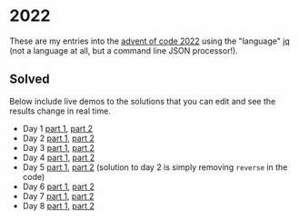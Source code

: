 # 2022

These are my entries into the [advent of code 2022](https://adventofcode.com/2022) using the "language" [jq](https://stedolan.github.io/jq/) (not a language at all, but a command line JSON processor!).

## Solved

Below include live demos to the solutions that you can edit and see the results change in real time.

- Day 1 [part 1](https://jqterm.com/ff764509777096eb5a92fc89baa13547?query=split%28%22%5Cn%5Cn%22%29%20%7C%20map%28split%28%22%5Cn%22%29%20%7C%20map%28tonumber%3F%29%20%7C%20add%29%20%7C%20max&slurp=true&raw-input=true), [part 2](https://jqterm.com/ff764509777096eb5a92fc89baa13547?query=split%28%22%5Cn%5Cn%22%29%20%7C%20map%28split%28%22%5Cn%22%29%20%7C%20map%28tonumber%3F%29%20%7C%20add%29%20%7C%20sort%5B-3%3A%5D%20%7C%20add&slurp=true&raw-input=true)
- Day 2 [part 1](https://jqterm.com/a41db175eab863e7205a04275edf2da7?query=def%20values%3A%20%7B%20A%3A%20-1%2C%20B%3A%20-2%2C%20C%3A%20-3%2C%20X%3A%201%2C%20Y%3A%202%2C%20Z%3A%203%20%7D%5B.%5D%3B%0A%0A%23%20-2%20%3D%20win%2C%20-1%20%3D%20lose%2C%200%20%3D%20draw%2C%201%20%3D%20win%2C%202%20%3D%20lose%0A%23%20so%20we%20adjust%20the%20values%20for%20the%20scoring%0Adef%20score%3A%0A%20%20add%20%7C%0A%20%20if%20.%20%3D%3D%20-2%20then%201%0A%20%20elif%20.%20%3D%3D%202%20then%20-1%0A%20%20else%20.%0A%20%20end%0A%3B%0A%0Adef%20scoring%3A%20if%20.%20%3C%200%20then%200%20elif%20.%20%3D%3D%200%20then%203%20else%206%20end%3B%0A%0A%7B%20A%3A%20%22X%22%2C%20B%3A%20%22Y%22%2C%20C%3A%20%22Z%22%20%7D%20as%20%24draw%20%7C%0A%7B%20A%3A%20%22Y%22%2C%20B%3A%20%22Z%22%2C%20C%3A%20%22X%22%20%7D%20as%20%24win%20%7C%0A%7B%20A%3A%20%22Z%22%2C%20B%3A%20%22X%22%2C%20C%3A%20%22Y%22%20%7D%20as%20%24lose%20%7C%0A%0Adef%20predict%3A%0A%09if%20.%5B1%5D%20%3D%3D%20%22X%22%20then%20%5B.%5B0%5D%2C%20%24lose%5B.%5B0%5D%5D%5D%0A%09elif%20.%5B1%5D%20%3D%3D%20%22Y%22%20then%20%5B.%5B0%5D%2C%20%24draw%5B.%5B0%5D%5D%5D%0A%09else%20%5B.%5B0%5D%2C%20%24win%5B.%5B0%5D%5D%5D%0A%09end%0A%3B%0A%0Asplit%28%22%5Cn%22%29%20%7C%0Amap%28%0A%20%20select%28.%20!%3D%20%22%22%29%20%7C%20%23%20filter%20empty%0A%20%20split%28%22%20%22%29%20%7C%20%23%20get%20left%20and%20right%0A%20%20predict%20%7C%0A%20%20map%28values%29%20%7C%20%23%20convert%20to%20scoring%0A%20%20score%20as%20%24win%20%7C%20%23%20capture%20whether%20it%20was%20win%2C%20lose%20or%20draw%0A%20%20.%5B1%5D%20%2B%20%28%24win%20%7C%20scoring%29%0A%29%20%7C%20add%0A&slurp=true&raw-input=true), [part 2](https://jqterm.com/a41db175eab863e7205a04275edf2da7?query=def%20values%3A%20%7B%20A%3A%20-1%2C%20B%3A%20-2%2C%20C%3A%20-3%2C%20X%3A%201%2C%20Y%3A%202%2C%20Z%3A%203%20%7D%5B.%5D%3B%0A%0A%23%20-2%20%3D%20win%2C%20-1%20%3D%20lose%2C%200%20%3D%20draw%2C%201%20%3D%20win%2C%202%20%3D%20lose%0A%23%20so%20we%20adjust%20the%20values%20for%20the%20scoring%0Adef%20score%3A%0A%20%20add%20%7C%0A%20%20if%20.%20%3D%3D%20-2%20then%201%0A%20%20elif%20.%20%3D%3D%202%20then%20-1%0A%20%20else%20.%0A%20%20end%0A%3B%0A%0Adef%20scoring%3A%20if%20.%20%3C%200%20then%200%20elif%20.%20%3D%3D%200%20then%203%20else%206%20end%3B%0A%0A%7B%20A%3A%20%22X%22%2C%20B%3A%20%22Y%22%2C%20C%3A%20%22Z%22%20%7D%20as%20%24draw%20%7C%0A%7B%20A%3A%20%22Y%22%2C%20B%3A%20%22Z%22%2C%20C%3A%20%22X%22%20%7D%20as%20%24win%20%7C%0A%7B%20A%3A%20%22Z%22%2C%20B%3A%20%22X%22%2C%20C%3A%20%22Y%22%20%7D%20as%20%24lose%20%7C%0A%0Adef%20predict%3A%0A%09if%20.%5B1%5D%20%3D%3D%20%22X%22%20then%20%5B.%5B0%5D%2C%20%24lose%5B.%5B0%5D%5D%5D%0A%09elif%20.%5B1%5D%20%3D%3D%20%22Y%22%20then%20%5B.%5B0%5D%2C%20%24draw%5B.%5B0%5D%5D%5D%0A%09else%20%5B.%5B0%5D%2C%20%24win%5B.%5B0%5D%5D%5D%0A%09end%0A%3B%0A%0Asplit%28%22%5Cn%22%29%20%7C%0Amap%28%0A%20%20select%28.%20!%3D%20%22%22%29%20%7C%20%23%20filter%20empty%0A%20%20split%28%22%20%22%29%20%7C%20%23%20get%20left%20and%20right%0A%20%20predict%20%7C%0A%20%20map%28values%29%20%7C%20%23%20convert%20to%20scoring%0A%20%20score%20as%20%24win%20%7C%20%23%20capture%20whether%20it%20was%20win%2C%20lose%20or%20draw%0A%20%20.%5B1%5D%20%2B%20%28%24win%20%7C%20scoring%29%0A%29%20%7C%20add%0A&slurp=true&raw-input=true)
- Day 3 [part 1](https://jqterm.com/0a9a8041baad77b6f10715a57fff4adf?query=def%20mapToNumbers%3A%20explode%20%7C%20map%28.%20-%2096%29%20%7C%20map%28if%20.%20%3C%200%20then%20.%20%2B%2058%20else%20.%20end%29%3B%0A%0Adef%20findRepeating%3A%0A%20%20length%20as%20%24l%20%7C%20split%28%22%22%29%20%7C%0A%20%20%28reduce%20.%5B0%3A%24l%2F2%5D%5B%5D%20as%20%24_%20%28%7B%7D%3B%20.%20%2B%20%7B%20%22%5C%28%24_%29%22%3A%201%20%7D%20%29%29%20as%20%24start%20%7C%0A%20%20reduce%20.%5B%24l%2F2%3A%5D%5B%5D%20as%20%24_%20%28%24start%3B%20if%20.%5B%24_%5D%20%3D%3D%201%20then%20.%5B%24_%5D%20%2B%3D%201%20else%20.%20end%29%20%7C%0A%20%20to_entries%20%7C%20map%28select%28.value%20%3E%201%29%29%20%7C%20first.key%0A%3B%0A%0Adef%20parse%3A%20split%28%22%5Cn%22%29%20%7C%20map%28select%28.%20!%3D%20%22%22%29%29%3B%0A%0Aparse%20%7C%20map%28findRepeating%29%20%7C%20join%28%22%22%29%20%7C%20mapToNumbers%20%7C%20add%0A&slurp=true&raw-input=true), [part 2](https://jqterm.com/0a9a8041baad77b6f10715a57fff4adf?query=def%20mapToNumbers%3A%20explode%20%7C%20map%28.%20-%2096%29%20%7C%20map%28if%20.%20%3C%200%20then%20.%20%2B%2058%20else%20.%20end%29%3B%0A%0Adef%20findRepeating%3A%20%0A%20%20.%20as%20%24in%20%7C%20%0A%20%20%28reduce%20%28%24in%5B0%5D%20%7C%20split%28%22%22%29%29%5B%5D%20as%20%24_%20%28%7B%7D%3B%20.%20%2B%20%7B%20%24_%3A%201%20%7D%20%29%29%20%7C%20.%20as%20%24a%20%7C%0A%20%20reduce%20%28%24in%5B1%5D%20%7C%20split%28%22%22%29%29%5B%5D%20as%20%24_%20%28%24a%3B%20if%20.%5B%24_%5D%20%3D%3D%201%20then%20.%5B%24_%5D%20%2B%3D%201%20else%20.%20end%29%20%7C%20.%20as%20%24b%20%7C%0A%20%20reduce%20%28%24in%5B2%5D%20%7C%20split%28%22%22%29%29%5B%5D%20as%20%24_%20%28%24b%3B%20if%20.%5B%24_%5D%20%3D%3D%202%20then%20.%5B%24_%5D%20%2B%3D%201%20else%20.%20end%29%20%7C%0A%20%20to_entries%20%7C%20map%28select%28.value%20%3E%202%29%29%20%7C%20first.key%0A%3B%0A%0Adef%20parse%3A%20split%28%22%5Cn%22%29%20%7C%20map%28select%28.%20!%3D%20%22%22%29%29%3B%0A%0Adef%20group%28%24n%29%3A%20.%20as%20%24input%20%7C%20reduce%20range%20%280%3B%20length%3B%20%24n%29%20as%20%24i%20%28%5B%5D%3B%20.%20%2B%20%5B%24input%5B%24i%3A%24i%2B%24n%5D%5D%29%3B%0A%0Aparse%20%7C%20group%283%29%20%7C%20map%28findRepeating%29%20%7C%20join%28%22%22%29%20%7C%20mapToNumbers%20%7C%20add&slurp=true&raw-input=true)
- Day 4 [part 1](https://jqterm.com/633b9ded392c4558cdb4e70a963272bf?query=def%20parse%3A%20split%28%22%5Cn%22%29%20%7C%20map%28select%28.%20!%3D%20%22%22%29%20%7C%20split%28%22%2C%22%29%20%7C%20map%28split%28%22-%22%29%20%7C%20map%28tonumber%29%29%29%3B%0Adef%20asRange%3A%0A%09%28flatten%20%7C%20%7B%20min%3A%20min%2C%20max%3A%20max%20%7D%29%20as%20%24range%20%7C%0A%20%20map%28%0A%20%20%20%20%28.%5B0%5D%20%3E%20%24range.min%29%20or%20%28.%5B1%5D%20%3C%20%24range.max%29%0A%20%20%29%20%7C%20select%28%28.%5B0%5D%20and%20.%5B1%5D%29%20%7C%20not%29%0A%3B%0Aparse%20%7C%20map%28asRange%29%20%7C%20length%0A&slurp=true&raw-input=true), [part 2](https://jqterm.com/633b9ded392c4558cdb4e70a963272bf?query=def%20parse%3A%20split%28%22%5Cn%22%29%20%7C%20map%28select%28.%20!%3D%20%22%22%29%20%7C%20split%28%22%2C%22%29%20%7C%20map%28split%28%22-%22%29%20%7C%20map%28tonumber%29%29%29%3B%0A%0Aparse%20%7C%20map%28%0A%09%28flatten%20%7C%20max%20-%20min%29%20as%20%24range%20%7C%20%0A%09map%28max%20-%20min%29%20%7C%20%24range%20-%20add%0A%29%20%7C%20map%28select%28.%20%3E%200%20%7C%20not%29%29%20%7C%20length&slurp=true&raw-input=true)
- Day 5 [part 1](https://jqterm.com/e800b0fd6d97106e263952a776554891?query=def%20stripEmpty%3A%20map%28select%28.%20!%3D%20%22%22%20and%20.%20!%3D%20%22%20%22%29%29%3B%0A%0Adef%20parse%3A%20split%28%22%5Cn%5Cn%22%29%20%7C%20map%28split%28%22%5Cn%22%29%20%7C%20stripEmpty%29%20%7C%20%7B%20stack%3A%20.%5B0%5D%2C%20moves%3A%20.%5B1%5D%20%7D%3B%0A%0Adef%20getRows%28%24cols%29%3A%0A%20%20.%20as%20%24stack%20%7C%0A%20%20reduce%20range%20%280%3B%20%24cols%20*%204%3B%204%29%20as%20%24i%20%28%0A%20%20%20%20%5B%5D%3B%0A%20%20%20%20.%20%2B%20%5B%24stack%5B%24i%2B1%3A%24i%2B2%5D%5D%0A%20%20%29%3B%0A%0Adef%20parseStack%3A%0A%20%20.stack%20%7C%20reverse%20as%20%24stack%20%7C%0A%20%20%28%24stack%5B0%5D%20%7C%20split%28%22%20%22%29%20%7C%20stripEmpty%20%7C%20length%29%20as%20%24cols%20%7C%0A%20%20%24stack%5B1%3A%5D%20%7C%20map%28getRows%28%24cols%29%29%20%7C%20transpose%20%7C%20map%28stripEmpty%29%0A%3B%0A%0Adef%20parseMove%3A%20split%28%22%20%22%29%20%7C%20%7B%20n%3A%20.%5B1%5D%20%7C%20tonumber%2C%20from%3A%20%28.%5B3%5D%20%7C%20tonumber%20-1%29%2C%20to%3A%20%28.%5B5%5D%20%7C%20tonumber%20-1%29%20%7D%3B%0A%0Adef%20processMoves%3A%0A%20%20reduce%20%28.moves%20%7C%20map%28parseMove%29%29%5B%5D%20as%20%24move%20%28%0A%20%20%20%20.stack%3B%20%23%20initial%20state%0A%20%20%20%20%28.%5B%24move.from%5D%5B-%24move.n%3A%5D%20%7C%20reverse%29%20as%20%24target%20%7C%20%23%20copy%0A%20%20%20%20.%5B%24move.from%5D%20%3D%20.%5B%24move.from%5D%5B%3A-%24move.n%5D%20%7C%20%23%20remove%0A%20%20%20%20.%5B%24move.to%5D%20%2B%3D%20%24target%20%23%20add%0A%20%20%29%0A%3B%0A%0Aparse%20%7C%0A.%20%2B%20%7B%20stack%3A%20parseStack%20%7D%20%7C%0AprocessMoves%20%7C%0Amap%28.%5B-1%5D%29%20%7C%20%0Ajoin%28%22%22%29%0A&slurp=true&raw-input=true&raw=true), [part 2](https://jqterm.com/e800b0fd6d97106e263952a776554891?query=def%20stripEmpty%3A%20map%28select%28.%20!%3D%20%22%22%20and%20.%20!%3D%20%22%20%22%29%29%3B%0A%0Adef%20parse%3A%20split%28%22%5Cn%5Cn%22%29%20%7C%20map%28split%28%22%5Cn%22%29%20%7C%20stripEmpty%29%20%7C%20%7B%20stack%3A%20.%5B0%5D%2C%20moves%3A%20.%5B1%5D%20%7D%3B%0A%0Adef%20getRows%28%24cols%29%3A%0A%20%20.%20as%20%24stack%20%7C%0A%20%20reduce%20range%20%280%3B%20%24cols%20*%204%3B%204%29%20as%20%24i%20%28%0A%20%20%20%20%5B%5D%3B%0A%20%20%20%20.%20%2B%20%5B%24stack%5B%24i%2B1%3A%24i%2B2%5D%5D%0A%20%20%29%3B%0A%0Adef%20parseStack%3A%0A%20%20.stack%20%7C%20reverse%20as%20%24stack%20%7C%0A%20%20%28%24stack%5B0%5D%20%7C%20split%28%22%20%22%29%20%7C%20stripEmpty%20%7C%20length%29%20as%20%24cols%20%7C%0A%20%20%24stack%5B1%3A%5D%20%7C%20map%28getRows%28%24cols%29%29%20%7C%20transpose%20%7C%20map%28stripEmpty%29%0A%3B%0A%0Adef%20parseMove%3A%20split%28%22%20%22%29%20%7C%20%7B%20n%3A%20.%5B1%5D%20%7C%20tonumber%2C%20from%3A%20%28.%5B3%5D%20%7C%20tonumber%20-1%29%2C%20to%3A%20%28.%5B5%5D%20%7C%20tonumber%20-1%29%20%7D%3B%0A%0Adef%20processMoves%3A%0A%20%20reduce%20%28.moves%20%7C%20map%28parseMove%29%29%5B%5D%20as%20%24move%20%28%0A%20%20%20%20.stack%3B%20%23%20initial%20state%0A%20%20%20%20.%5B%24move.from%5D%5B-%24move.n%3A%5D%20as%20%24target%20%7C%20%23%20copy%0A%20%20%20%20.%5B%24move.from%5D%20%3D%20.%5B%24move.from%5D%5B%3A-%24move.n%5D%20%7C%20%23%20remove%0A%20%20%20%20.%5B%24move.to%5D%20%2B%3D%20%24target%20%23%20add%0A%20%20%29%0A%3B%0A%0Aparse%20%7C%0A.%20%2B%20%7B%20stack%3A%20parseStack%20%7D%20%7C%0AprocessMoves%20%7C%0Amap%28.%5B-1%5D%29%20%7C%20%0Ajoin%28%22%22%29%0A&slurp=true&raw-input=true&raw=true) (solution to day 2 is simply removing `reverse` in the code)
- Day 6 [part 1](https://jqterm.com/656c5189b2346d56b2ad5c9f4af97402?query=4%20as%20%24n%20%7C%0A.%20as%20%24input%20%7C%0A0%20%7C%20until%28%0A%20%20%28%24input%5B.%3A.%2B%24n%5D%20%7C%20explode%20%7C%20unique%20%7C%20length%29%20%3D%3D%20%24n%3B%0A%20%20.%20%2B%201%0A%29%20%7C%0A.%20%2B%20%24n&slurp=true&raw-input=true), [part 2](https://jqterm.com/656c5189b2346d56b2ad5c9f4af97402?query=14%20as%20%24n%20%7C%0A.%20as%20%24input%20%7C%0A0%20%7C%20until%28%0A%20%20%28%24input%5B.%3A.%2B%24n%5D%20%7C%20explode%20%7C%20unique%20%7C%20length%29%20%3D%3D%20%24n%3B%0A%20%20.%20%2B%201%0A%29%20%7C%0A.%20%2B%20%24n&slurp=true&raw-input=true)
- Day 7 [part 1](https://jqterm.com/edc25c50ed0c5168f221a6f934bb0824?query=def%20log%28s%29%3A%20.%20as%20%24_%20%7C%20%5Bs%5D%20%7C%20debug%20%7C%20%24_%3B%0Adef%20parse%3A%20split%28%22%5Cn%22%29%20%7C%20map%28select%28.%20!%3D%20%22%22%29%29%3B%0Adef%20parseLine%3A%0A%09split%28%22%20%22%29%20%7C%0A%09if%20.%5B0%5D%20%3D%3D%20%22dir%22%20then%0A%09%09%7B%20file%3A%20%22%5C%28.%5B1%5D%29%22%2C%20contents%3A%20%7B%7D%2C%20type%3A%20%22dir%22%20%7D%0A%09else%0A%09%09%7B%20file%3A%20%22%5C%28.%5B1%5D%29%22%2C%20size%3A%20.%5B0%5D%20%7C%20tonumber%2C%20type%3A%20%22file%22%20%7D%0A%09end%0A%3B%0A%0Adef%20cd%28%24path%29%3A%0A%20%20if%20%24path%20%3D%3D%20%22..%22%20then%0A%20%20%20%20.pwd%20%3D%20.pwd%5B%3A-1%5D%20%23%20pop%0A%20%20else%0A%20%20%20%20.pwd%20%2B%3D%20%5B%24path%5D%20%7C%0A%20%20%20%20setpath%28.pwd%3B%20%7B%20_files%3A%20%5B%5D%20%7D%29%0A%20%20end%0A%3B%0A%0Adef%20doCommand%28%24cmd%29%3A%0A%09if%20%28%24cmd%20%7C%20startswith%28%22%24%20cd%22%29%29%20then%0A%09%09%28%24cmd%20%7C%20split%28%22%20%22%29%20%7C%20.%5B2%5D%29%20as%20%24path%20%7C%0A%20%20%20%20cd%28%24path%29%0A%09elif%20%24cmd%20%7C%20startswith%28%22%24%20ls%22%29%20then%0A%20%20%20%20.%0A%09else%0A%20%20%20%20%28%24cmd%20%7C%20parseLine%29%20as%20%24res%20%7C%0A%20%20%20%20if%20%24res.type%20%3D%3D%20%22file%22%20then%0A%20%20%20%20%20%20%28getpath%28.pwd%20%2B%20%5B%22_files%22%5D%29%20%2B%20%5B%24res%5D%29%20as%20%24res%20%7C%0A%20%20%20%20%20%20setpath%28.pwd%20%2B%20%5B%22_files%22%5D%3B%20%24res%29%0A%20%20%20%20else%20.%20end%0A%09end%0A%3B%0A%0Adef%20buildTree%28%24fs%29%3A%0A%20%20reduce%20.%5B%5D%20as%20%24line%20%28%0A%20%20%20%20%24fs%3B%20%23%20initial%20state%0A%20%20%20%20doCommand%28%24line%29%0A%20%20%29%0A%3B%0A%0Adef%20calc%3A%0A%20%20walk%28%0A%20%20%20%20if%20type%20%3D%3D%20%22object%22%20and%20._files%3F%20then%0A%20%20%20%20%20._size%20%3D%20%28%5B..%5D%20%7C%20map%28select%28._files%3F%29._files%20%7C%20map%28.size%29%20%7C%20add%29%29%0A%20%20%20%20else%20.%20end%0A%20%20%29%0A%3B%0A%0Adef%20total%3A%0A%20%20%5B..%5D%20%7C%20map%28select%28._size%3F%29._size%20%7C%20add%29%20%7C%20map%28select%28.%20%3C%3D%20100000%29%29%20%7C%20add%0A%3B%0A%0A%7B%20%22%2F%22%3A%20%7B%7D%2C%20%22pwd%22%3A%20%5B%22%2F%22%5D%20%7D%20as%20%24fs%20%7C%0A%0Aparse%5B1%3A%5D%20%7C%20buildTree%28%24fs%29%20%7C%20calc%20%7C%20total%0A&slurp=true&raw-input=true), [part 2](https://jqterm.com/edc25c50ed0c5168f221a6f934bb0824?query=def%20log%28s%29%3A%20.%20as%20%24_%20%7C%20%5Bs%5D%20%7C%20debug%20%7C%20%24_%3B%0Adef%20parse%3A%20split%28%22%5Cn%22%29%20%7C%20map%28select%28.%20!%3D%20%22%22%29%29%3B%0Adef%20parseLine%3A%0A%09split%28%22%20%22%29%20%7C%0A%09if%20.%5B0%5D%20%3D%3D%20%22dir%22%20then%0A%09%09%7B%20file%3A%20%22%5C%28.%5B1%5D%29%22%2C%20contents%3A%20%7B%7D%2C%20type%3A%20%22dir%22%20%7D%0A%09else%0A%09%09%7B%20file%3A%20%22%5C%28.%5B1%5D%29%22%2C%20size%3A%20.%5B0%5D%20%7C%20tonumber%2C%20type%3A%20%22file%22%20%7D%0A%09end%0A%3B%0A%0Adef%20cd%28%24path%29%3A%0A%20%20if%20%24path%20%3D%3D%20%22..%22%20then%0A%20%20%20%20.pwd%20%3D%20.pwd%5B%3A-1%5D%20%23%20pop%0A%20%20else%0A%20%20%20%20.pwd%20%2B%3D%20%5B%24path%5D%20%7C%0A%20%20%20%20setpath%28.pwd%3B%20%7B%20_files%3A%20%5B%5D%20%7D%29%0A%20%20end%0A%3B%0A%0Adef%20doCommand%28%24cmd%29%3A%0A%09if%20%28%24cmd%20%7C%20startswith%28%22%24%20cd%22%29%29%20then%0A%09%09%28%24cmd%20%7C%20split%28%22%20%22%29%20%7C%20.%5B2%5D%29%20as%20%24path%20%7C%0A%20%20%20%20cd%28%24path%29%0A%09elif%20%24cmd%20%7C%20startswith%28%22%24%20ls%22%29%20then%0A%20%20%20%20.%0A%09else%0A%20%20%20%20%28%24cmd%20%7C%20parseLine%29%20as%20%24res%20%7C%0A%20%20%20%20if%20%24res.type%20%3D%3D%20%22file%22%20then%0A%20%20%20%20%20%20%28getpath%28.pwd%20%2B%20%5B%22_files%22%5D%29%20%2B%20%5B%24res%5D%29%20as%20%24res%20%7C%0A%20%20%20%20%20%20setpath%28.pwd%20%2B%20%5B%22_files%22%5D%3B%20%24res%29%0A%20%20%20%20else%20.%20end%0A%09end%0A%3B%0A%0Adef%20buildTree%28%24fs%29%3A%0A%20%20reduce%20.%5B%5D%20as%20%24line%20%28%0A%20%20%20%20%24fs%3B%20%23%20initial%20state%0A%20%20%20%20doCommand%28%24line%29%0A%20%20%29%0A%3B%0A%0Adef%20calc%3A%0A%20%20walk%28%0A%20%20%20%20if%20type%20%3D%3D%20%22object%22%20and%20._files%3F%20then%0A%20%20%20%20%20._size%20%3D%20%28%5B..%5D%20%7C%20map%28select%28._files%3F%29._files%20%7C%20map%28.size%29%20%7C%20add%29%29%0A%20%20%20%20else%20.%20end%0A%20%20%29%0A%3B%0A%0Adef%20totals%3A%0A%20%20%5B..%5D%20%7C%20map%28select%28._size%3F%29._size%20%7C%20add%29%0A%3B%0A%0A%7B%20%22%2F%22%3A%20%7B%7D%2C%20%22pwd%22%3A%20%5B%22%2F%22%5D%20%7D%20as%20%24fs%20%7C%0A70000000%20as%20%24total%20%7C%0A30000000%20as%20%24min%20%7C%0Aparse%5B1%3A%5D%20%7C%20buildTree%28%24fs%29%20%7C%0Acalc%20%7C%0Atotals%20%7C%0Asort%20%7C%0A%28%24total%20-%20last%29%20as%20%24available%20%7C%0Amap%28select%28%0A%20%20%28%24available%20%2B%20.%29%20%3E%20%24min%0A%29%29%20%7C%20first%0A&slurp=true&raw-input=true)
- Day 8 [part 1](https://jqterm.com/a1d8b5dbbc82a3775431a28dc3cbda9d?query=def%20parse%3A%0A%09split%28%22%5Cn%22%29%20%7C%0A%09map%28select%28.%20!%3D%20%22%22%29%20%7C%0A%09%20%20%20%20split%28%22%22%29%20%7C%0A%09%09map%28tonumber%29%0A%09%29%20%7C%0A%09to_entries%20%7C%0A%09map%28%0A%09%09.key%20as%20%24y%20%7C%0A%20%20%20%20%20%20%09.value%20%7C%0A%20%20%20%20%20%20%09to_entries%20%7C%0A%20%20%20%20%20%20%09map%28%0A%09%09%09.%20%2B%20%7B%20x%3A%20.key%2C%20y%3A%20%24y%20%7D%20%7C%0A%20%20%20%20%20%20%20%20%20%20%09del%28.key%29%0A%09%09%29%0A%09%29%0A%3B%0A%0Adef%20find%28%24trees%29%3A%0A%20%20%24trees%20%7C%0A%09.%5B1%3A-1%5D%20%7C%0A%20%20map%28%0A%20%20%20%20first%20as%20%24first%20%7C%0A%20%20%20%20.%5B1%3A-1%5D%20%7C%0A%20%20%20%20%20%20%23%20log%28%24first%2C.%29%7C%0A%20%20%20%20reduce%20.%5B%5D%20as%20%24_%20%28%0A%20%20%20%20%20%20%5B%24first%5D%3B%0A%20%20%20%20%20%20if%20%24_.value%20%3E%20last.value%20then%0A%20%20%20%20%20%20%20%20.%20%2B%20%5B%24_%5D%0A%20%20%20%20%20%20else%0A%20%20%20%20%20%20%20%20.%0A%20%20%20%20%20%20end%0A%20%20%20%20%29%20%7C%20.%5B1%3A%5D%0A%20%20%29%0A%3B%0A%0Aparse%20%7C%0A.%20as%20%24input%20%7C%0A%5B%0A%20%20find%28.%29%2C%0A%20%20find%28map%28reverse%29%29%2C%0A%20%20find%28transpose%29%2C%0A%20%20find%28transpose%20%7C%20map%28reverse%29%29%0A%5D%20%7C%0Aflatten%20%7C%0Amap%28select%28.%20!%3D%20null%29%29%20%7C%0Aunique%20%7C%0Alength%20as%20%24inner%20%7C%0A%24input%20%7C%0Afirst%20%7C%0Alength%20*%202%20%2B%20%28%24input%20%7C%20transpose%20%7C%20first%20%7C%20%28length%20-%202%29%20*%202%29%20%2B%20%24inner%0A&slurp=true&raw-input=true), [part 2](https://jqterm.com/a1d8b5dbbc82a3775431a28dc3cbda9d?query=def%20parse%3A%0A%09split%28%22%5Cn%22%29%20%7C%0A%09map%28select%28.%20!%3D%20%22%22%29%20%7C%0A%09%20%20%20%20split%28%22%22%29%20%7C%0A%09%09map%28tonumber%29%0A%09%29%20%7C%0A%09to_entries%20%7C%0A%09map%28%0A%09%09.key%20as%20%24y%20%7C%0A%20%20%20%20%20%20%09.value%20%7C%0A%20%20%20%20%20%20%09to_entries%20%7C%0A%20%20%20%20%20%20%09map%28%0A%09%09%09.%20%2B%20%7B%20x%3A%20.key%2C%20y%3A%20%24y%20%7D%20%7C%0A%20%20%20%20%20%20%20%20%20%20%09del%28.key%29%0A%09%09%29%0A%09%29%0A%3B%0A%0Adef%20find%3A%0A%20%20map%28%20%23%20each%20row%0A%20%20%20%20.%20as%20%24input%20%7C%0A%20%20%20%20%5Bforeach%20range%280%3B%20length%29%20as%20%24i%20%28%0A%20%20%20%20%20%20%24input%5B0%5D%3B%0A%20%20%20%20%20%20%24input%5B%24i%5D%20as%20%24current%20%7C%0A%20%20%20%20%20%20%24input%5B%24i%2B1%3A%5D%20%7C%0A%20%20%20%20%20%20length%20as%20%24n%20%7C%0A%20%20%20%20%20%20if%20%24n%20%3D%3D%200%20then%0A%20%20%20%20%20%20%20%200%0A%20%20%20%20%20%20else%0A%20%20%20%20%20%20%20%20until%28%0A%20%20%20%20%20%20%20%20%20%20%28length%20%3D%3D%200%29%20or%20%28first.value%20%3E%3D%20%24current.value%29%3B%0A%20%20%20%20%20%20%20%20%20%20.%5B1%3A%5D%0A%20%20%20%20%20%20%20%20%29%20%7C%0A%0A%20%20%20%20%20%20%20%20if%20length%20%3D%3D%200%20then%0A%20%20%20%20%20%20%20%20%20%200%0A%20%20%20%20%20%20%20%20else%0A%20%20%20%20%20%20%20%20%20%20length%20-%201%0A%20%20%20%20%20%20%20%20end%20%7C%0A%0A%20%20%20%20%20%20%20%20%28%24n%20-%20length%29%0A%20%20%20%20%20%20end%20%7C%0A%20%20%20%20%20%20.%20as%20%24score%20%7C%0A%0A%20%20%20%20%20%20%24input%5B%24i%5D%20%2B%20%7B%20score%3A%20%28%24score%20*%20%28%24input%5B%24i%5D.score%20%2F%2F%201%29%29%20%7D%0A%20%20%20%20%20%20%3B%0A%0A%20%20%20%20%20%20.%20%23%20emit%0A%20%20%20%20%29%5D%0A%20%20%29%0A%3B%0A%0Aparse%20%7C%0Afind%20%7C%0Amap%28reverse%29%20%7C%0Afind%20%7C%0Atranspose%20%7C%0Afind%20%7C%0Amap%28reverse%29%20%7C%0Afind%20%7C%0Aflatten%20%7C%0Amax_by%28.score%29%20%7C%0A.score%0A&slurp=true&raw-input=true)
